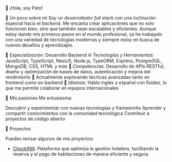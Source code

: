 👋 ¡Hola, soy Pato!

🌟 Un poco sobre mí
Soy un *desarrollador full stack* con una inclinación especial hacia el *backend*. Me encanta crear aplicaciones que no solo funcionen bien, sino que también sean escalables y eficientes. Aunque estoy dando mis primeros pasos en el mundo profesional, ya he trabajado con una variedad de tecnologías modernas y siempre estoy en busca de nuevos desafíos y aprendizajes.

💼 *Especialización*: Desarrollo Backend
🌐 *Tecnologías y Herramientas*: JavaScript, TypeScript, NestJS, Node.js, TypeORM, Express, PostgreSQL, MongoDB, CSS, HTML y más
🔧 *Competencias*: Desarrollo de APIs RESTful, diseño y optimización de bases de datos, autenticación y mejora del rendimiento
🌱 Actualmente explorando técnicas avanzadas tanto en frontend como en backend
💬 *Idiomas*: Hablo inglés y español con fluidez, lo que me permite colaborar en equipos internacionales

🚀 Mis pasiones
Me entusiasma:

Descubrir y experimentar con nuevas tecnologías y frameworks
Aprender y compartir conocimientos con la comunidad tecnológica
Contribuir a proyectos de código abierto

🔗 Proyectos

Puedes revisar algunos de mis proyectos:
- [CheckINN](https://check-inn-front.vercel.app/): Plataforma que optimiza la gestión hotelera, facilitando la reserva y el pago de habitaciones de manera eficiente y segura.
